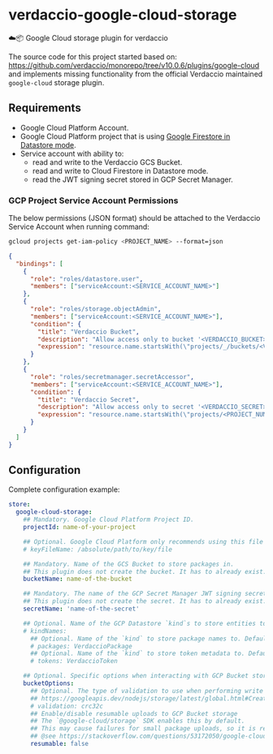 # verdaccio-google-cloud-storage
☁️📦 Google Cloud storage plugin for verdaccio

The source code for this project started based on: https://github.com/verdaccio/monorepo/tree/v10.0.6/plugins/google-cloud
and implements missing functionality from the official Verdaccio maintained `google-cloud` storage plugin.

## Requirements
* Google Cloud Platform Account.
* Google Cloud Platform project that is using [Google Firestore in Datastore mode](https://cloud.google.com/firestore/docs/firestore-or-datastore).
* Service account with ability to:
  * read and write to the Verdaccio GCS Bucket.
  * read and write to Cloud Firestore in Datastore mode.
  * read the JWT signing secret stored in GCP Secret Manager.

### GCP Project Service Account Permissions
The below permissions (JSON format) should be attached to the Verdaccio Service Account when running command:
```bash
gcloud projects get-iam-policy <PROJECT_NAME> --format=json
```
```json
{
  "bindings": [
    {
      "role": "roles/datastore.user",
      "members": ["serviceAccount:<SERVICE_ACCOUNT_NAME>"]
    },
    {
      "role": "roles/storage.objectAdmin",
      "members": ["serviceAccount:<SERVICE_ACCOUNT_NAME>"],
      "condition": {
        "title": "Verdaccio Bucket",
        "description": "Allow access only to bucket '<VERDACCIO_BUCKET>'",
        "expression": "resource.name.startsWith(\"projects/_/buckets/<VERDACCIO_BUCKET>\")"
      }
    },
    {
      "role": "roles/secretmanager.secretAccessor",
      "members": ["serviceAccount:<SERVICE_ACCOUNT_NAME>"],
      "condition": {
        "title": "Verdaccio Secret",
        "description": "Allow access only to secret '<VERDACCIO_SECRET>'",
        "expression": "resource.name.startsWith(\"projects/<PROJECT_NUMBER>/secrets/<VERDACCIO_SECRET>\")"
      }
    }
  ]
}
```

## Configuration
Complete configuration example:
```yaml
store:
  google-cloud-storage:
    ## Mandatory. Google Cloud Platform Project ID.
    projectId: name-of-your-project

    ## Optional. Google Cloud Platform only recommends using this file for development.
    # keyFileName: /absolute/path/to/key/file

    ## Mandatory. Name of the GCS Bucket to store packages in.
    ## This plugin does not create the bucket. It has to already exist.
    bucketName: name-of-the-bucket

    ## Mandatory. The name of the GCP Secret Manager JWT signing secret.
    ## This plugin does not create the secret. It has to already exist.
    secretName: 'name-of-the-secret'

    ## Optional. Name of the GCP Datastore `kind`s to store entities to.
    # kindNames:
      ## Optional. Name of the `kind` to store package names to. Defaults to 'VerdaccioPackage'.
      # packages: VerdaccioPackage
      ## Optional. Name of the `kind` to store token metadata to. Defaults to 'VerdaccioPackage'.
      # tokens: VerdaccioToken

    ## Optional. Specific options when interacting with GCP Bucket storage.
    bucketOptions:
      ## Optional. The type of validation to use when performing write operations. Defaults to 'crc32c'. See:
      ## https://googleapis.dev/nodejs/storage/latest/global.html#CreateWriteStreamOptions
      # validation: crc32c
      ## Enable/disable resumable uploads to GCP Bucket storage
      ## The `@google-cloud/storage` SDK enables this by default.
      ## This may cause failures for small package uploads, so it is recommended to set this value to `false`.
      ## @see https://stackoverflow.com/questions/53172050/google-cloud-storage-invalid-upload-request-error-bad-request
      resumable: false
```
